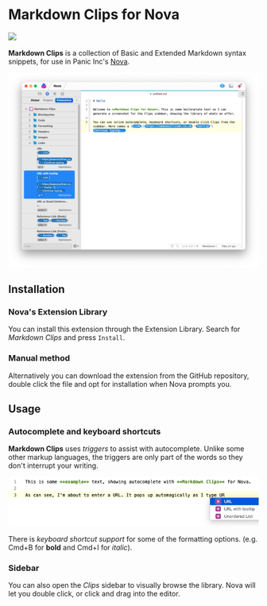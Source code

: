 # Markdown Clips for Nova

<img src="https://img.shields.io/badge/Markdown%20Clips-1.2-purple.svg" />

**Markdown Clips** is a collection of Basic and Extended Markdown syntax snippets, for use in Panic Inc's [Nova](https://nova.app).

![Markdown Clips for Nova](https://raw.githubusercontent.com/seanosullivanuk/nova-markdownclips/main/screenshot-clipssidebar.png "Screenshot of Nova and Markdown Clips")

## Installation

### Nova's Extension Library
You can install this extension through the Extension Library. Search for *Markdown Clips* and press `Install`.

### Manual method
Alternatively you can download the extension from the GitHub repository, double click the file and opt for installation when Nova prompts you.

## Usage
### Autocomplete and keyboard shortcuts

**Markdown Clips** uses *triggers* to assist with autocomplete. Unlike some other markup languages, the triggers are only part of the words so they don't interrupt your writing. 

![Autocomplete for Nova](https://raw.githubusercontent.com/seanosullivanuk/nova-markdownclips/main/screenshot-autocomplete.png "Autocomplete example for Markdown Clips in Nova")

There is *keyboard shortcut support* for some of the formatting options. (e.g. Cmd+B for **bold** and Cmd+I for *italic*).

### Sidebar

You can also open the *Clips* sidebar to visually browse the library. Nova will let you double click, or click and drag into the editor.
